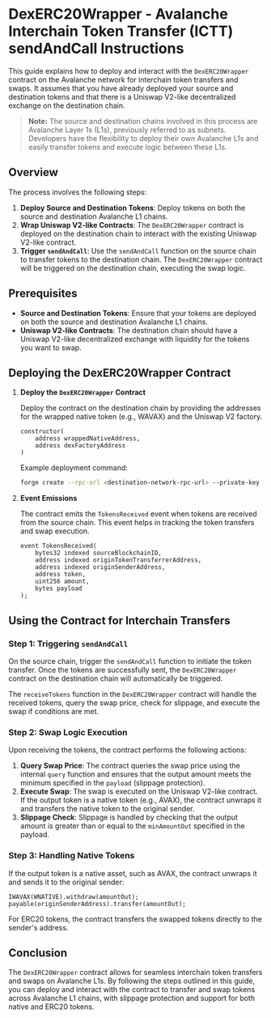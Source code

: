 # DexERC20Wrapper - Avalanche Interchain Token Transfer (ICTT) sendAndCall Instructions

This guide explains how to deploy and interact with the `DexERC20Wrapper` contract on the Avalanche network for interchain token transfers and swaps. It assumes that you have already deployed your source and destination tokens and that there is a Uniswap V2-like decentralized exchange on the destination chain.

> **Note:** The source and destination chains involved in this process are Avalanche Layer 1s (L1s), previously referred to as subnets. Developers have the flexibility to deploy their own Avalanche L1s and easily transfer tokens and execute logic between these L1s.

## Overview

The process involves the following steps:
1. **Deploy Source and Destination Tokens**: Deploy tokens on both the source and destination Avalanche L1 chains.
2. **Wrap Uniswap V2-like Contracts**: The `DexERC20Wrapper` contract is deployed on the destination chain to interact with the existing Uniswap V2-like contract.
3. **Trigger `sendAndCall`**: Use the `sendAndCall` function on the source chain to transfer tokens to the destination chain. The `DexERC20Wrapper` contract will be triggered on the destination chain, executing the swap logic.

## Prerequisites

- **Source and Destination Tokens**: Ensure that your tokens are deployed on both the source and destination Avalanche L1 chains.
- **Uniswap V2-like Contracts**: The destination chain should have a Uniswap V2-like decentralized exchange with liquidity for the tokens you want to swap.

## Deploying the DexERC20Wrapper Contract

1. **Deploy the `DexERC20Wrapper` Contract**

   Deploy the contract on the destination chain by providing the addresses for the wrapped native token (e.g., WAVAX) and the Uniswap V2 factory.

   ```solidity
   constructor(
       address wrappedNativeAddress,
       address dexFactoryAddress
   )
   ```

   Example deployment command:

   ```bash
   forge create --rpc-url <destination-network-rpc-url> --private-key <your-private-key> src/interchain-token-transfer/4-send-and-call/DexERC20Wrapper.sol:DexERC20Wrapper --constructor-args <wrapped-native-address> <uniswap-factory-address>
   ```

2. **Event Emissions**

   The contract emits the `TokensReceived` event when tokens are received from the source chain. This event helps in tracking the token transfers and swap execution.

   ```solidity
   event TokensReceived(
       bytes32 indexed sourceBlockchainID,
       address indexed originTokenTransferrerAddress,
       address indexed originSenderAddress,
       address token,
       uint256 amount,
       bytes payload
   );
   ```

## Using the Contract for Interchain Transfers

### Step 1: Triggering `sendAndCall`

On the source chain, trigger the `sendAndCall` function to initiate the token transfer. Once the tokens are successfully sent, the `DexERC20Wrapper` contract on the destination chain will automatically be triggered.

The `receiveTokens` function in the `DexERC20Wrapper` contract will handle the received tokens, query the swap price, check for slippage, and execute the swap if conditions are met.

### Step 2: Swap Logic Execution

Upon receiving the tokens, the contract performs the following actions:

1. **Query Swap Price**: The contract queries the swap price using the internal `query` function and ensures that the output amount meets the minimum specified in the `payload` (slippage protection).
2. **Execute Swap**: The swap is executed on the Uniswap V2-like contract. If the output token is a native token (e.g., AVAX), the contract unwraps it and transfers the native token to the original sender.
3. **Slippage Check**: Slippage is handled by checking that the output amount is greater than or equal to the `minAmountOut` specified in the payload.

### Step 3: Handling Native Tokens

If the output token is a native asset, such as AVAX, the contract unwraps it and sends it to the original sender:

```solidity
IWAVAX(WNATIVE).withdraw(amountOut);
payable(originSenderAddress).transfer(amountOut);
```

For ERC20 tokens, the contract transfers the swapped tokens directly to the sender's address.

## Conclusion

The `DexERC20Wrapper` contract allows for seamless interchain token transfers and swaps on Avalanche L1s. By following the steps outlined in this guide, you can deploy and interact with the contract to transfer and swap tokens across Avalanche L1 chains, with slippage protection and support for both native and ERC20 tokens.
